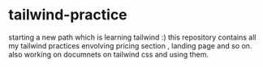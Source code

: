 # tailwind-practice
starting a new path which is learning tailwind :)
this repository contains all my tailwind practices
envolving pricing section , landing page and so on.
also working on documnets on tailwind css and using them.
